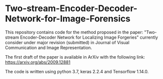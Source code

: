 # Two-stream-Encoder-Decoder-Network-for-Image-Forensics
This repository contains code for the method proposed in the paper: "Two-stream Encoder-Decoder Network for Localizing Image Forgeries" currently consider under major revision (submitted) in Journal of Visual Communication and Image Representation.

The first draft of the paper is available in ArXiv with the following link: https://arxiv.org/abs/2009.12881

The code is written using python 3.7, keras 2.2.4 and Tensorflow 1.14.0.
